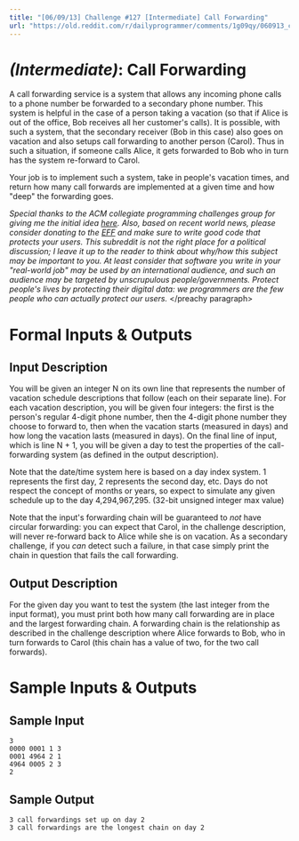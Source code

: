 ```yaml
---
title: "[06/09/13] Challenge #127 [Intermediate] Call Forwarding"
url: "https://old.reddit.com/r/dailyprogrammer/comments/1g09qy/060913_challenge_127_intermediate_call_forwarding/"
---
```


# [](#IntermediateIcon) *(Intermediate)*: Call Forwarding

A call forwarding service is a system that allows any incoming phone calls to a phone number be forwarded to a secondary phone number. This system is helpful in the case of a person taking a vacation (so that if Alice is out of the office, Bob receives all her customer's calls). It is possible, with such a system, that the secondary receiver (Bob in this case) also goes on vacation and also setups call forwarding to another person (Carol). Thus in such a situation, if someone calls Alice, it gets forwarded to Bob who in turn has the system re-forward to Carol.

Your job is to implement such a system, take in people's vacation times, and return how many call forwards are implemented at a given time and how "deep" the forwarding goes.

*Special thanks to the ACM collegiate programming challenges group for giving me the initial idea [here](http://uva.onlinejudge.org/index.php?option=onlinejudge&Itemid=8&page=show_problem&problem=316). Also, based on recent world news, please consider donating to the [EFF](https://www.eff.org/) and make sure to write good code that protects your users. This subreddit is not the right place for a political discussion; I leave it up to the reader to think about why/how this subject may be important to you. At least consider that software you write in your "real-world job" may be used by an international audience, and such an audience may be targeted by unscrupulous people/governments. Protect people's lives by protecting their digital data: we programmers are the few people who can actually protect our users.* </preachy paragraph>

# Formal Inputs & Outputs
## Input Description

You will be given an integer N on its own line that represents the number of vacation schedule descriptions that follow (each on their separate line). For each vacation description, you will be given four integers: the first is the person's regular 4-digit phone number, then the 4-digit phone number they choose to forward to, then when the vacation starts (measured in days) and how long the vacation lasts (measured in days). On the final line of input, which is line N + 1, you will be given a day to test the properties of the call-forwarding system (as defined in the output description).

Note that the date/time system here is based on a day index system. 1 represents the first day, 2 represents the second day, etc. Days do not respect the concept of months or years, so expect to simulate any given schedule up to the day 4,294,967,295. (32-bit unsigned integer max value)

Note that the input's forwarding chain will be guaranteed to *not* have circular forwarding: you can expect that Carol, in the challenge description, will never re-forward back to Alice while she is on vacation. As a secondary challenge, if you *can* detect such a failure, in that case simply print the chain in question that fails the call forwarding.

## Output Description

For the given day you want to test the system (the last integer from the input format), you must print both how many call forwarding are in place and the largest forwarding chain. A forwarding chain is the relationship as described in the challenge description where Alice forwards to Bob, who in turn forwards to Carol (this chain has a value of two, for the two call forwards).

# Sample Inputs & Outputs
## Sample Input

    3
    0000 0001 1 3
    0001 4964 2 1
    4964 0005 2 3
    2

## Sample Output

    3 call forwardings set up on day 2
    3 call forwardings are the longest chain on day 2
